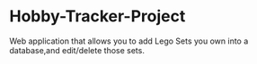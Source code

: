# Hobby-Tracker-Project
Web application that allows you to add Lego Sets you own into a database,and edit/delete those sets. 
